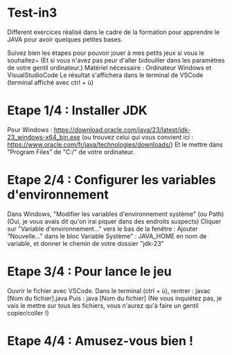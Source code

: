 # Test-in3
Different exercices réalisé dans le cadre de la formation pour apprendre le JAVA pour avoir quelques petites bases.

Suivez bien les étapes pour pouvoir jouer à mes petits jeux si vous le souhaitez~ (Et si vous n'avez pas peur d'aller bidouiller dans les paramètres de votre gentil ordinateur.)
Matériel nécessaire : Ordinateur Windows et VisualStudioCode
Le résultat s'affichera dans le terminal de VSCode (terminal affiché avec ctrl + ù)

# Etape 1/4 : Installer JDK
Pour Windows : https://download.oracle.com/java/23/latest/jdk-23_windows-x64_bin.exe
(ou trouvez celui qui vous convient ici : https://www.oracle.com/fr/java/technologies/downloads/)
Et le mettre dans "Program Files" de "C:/" de votre ordinateur.

# Etape 2/4 : Configurer les variables d'environnement
Dans Windows, "Modifier les variables d'environnement système" (ou Path)
(Oui, je vous avais dit qu'on irai piquer dans des endroits suspects)
Cliquer sur "Variable d'environnement..." vers le bas de la fenêtre :
  Ajouter "Nouvelle..." dans le bloc Variable Système" : JAVA_HOME en nom de variable, et donner le chemin de votre dossier "jdk-23"

# Etape 3/4 : Pour lance le jeu
Ouvrir le fichier avec VSCode.
Dans le terminal (ctrl + ù), rentrer :
  javac [Nom du fichier].java
Puis :
  java [Nom du fichier]
(Ne vous inquiétez pas, je vais le mettre sur tous les fichiers, vous n'aurez qu'à faire un gentil copier/coller !)

# Etape 4/4 : Amusez-vous bien !
